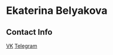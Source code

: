 # Ekaterina Belyakova

## Contact Info

[VK](https://vk.com/katebell)
[Telegram](https://t.me/maybe_kate)
